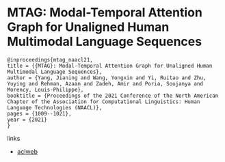 # MTAG: Modal-Temporal Attention Graph for Unaligned Human Multimodal Language Sequences

```
@inproceedings{mtag_naacl21,
title = {{MTAG}: Modal-Temporal Attention Graph for Unaligned Human Multimodal Language Sequences},
author = {Yang, Jianing and Wang, Yongxin and Yi, Ruitao and Zhu, Yuying and Rehman, Azaan and Zadeh, Amir and Poria, Soujanya and Morency, Louis-Philippe},
booktitle = {Proceedings of the 2021 Conference of the North American Chapter of the Association for Computational Linguistics: Human Language Technologies (NAACL)},
pages = {1009--1021},
year = {2021}
}
```

links
- [aclweb](https://www.aclweb.org/anthology/2021.naacl-main.79/)
